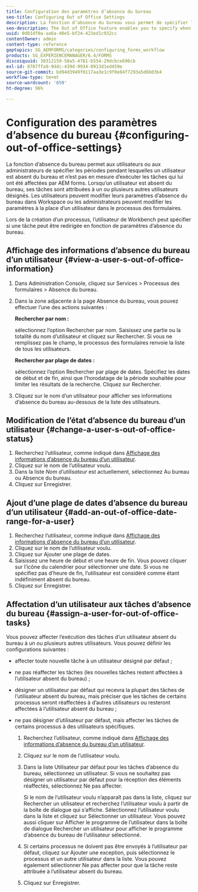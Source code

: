 ```yaml
---
title: Configuration des paramètres d’absence du bureau
seo-title: Configuring Out of Office Settings
description: La fonction d’absence du bureau vous permet de spécifier les périodes pendant lesquelles un utilisateur est absent du bureau et n’est pas en mesure d’exécuter les tâches qui lui ont été affectées par AEM forms.
seo-description: The Out of Office feature enables you to specify when a user will be out of the office and unable to complete tasks assigned by AEM forms.
uuid: 0d01df0a-aa6a-40e5-bf24-423ed1c932cc
contentOwner: admin
content-type: reference
geptopics: SG_AEMFORMS/categories/configuring_forms_workflow
products: SG_EXPERIENCEMANAGER/6.4/FORMS
discoiquuid: 30312159-58a5-4781-b554-29dcbce696cb
exl-id: 8787ffa9-9ddc-439d-9934-8913d1ed459e
source-git-commit: bd94d3949f0117aa3e1c9f0e84f7293a5d6b03b4
workflow-type: tm+mt
source-wordcount: '659'
ht-degree: 96%

---
```


# Configuration des paramètres d’absence du bureau {#configuring-out-of-office-settings}

La fonction d’absence du bureau permet aux utilisateurs ou aux administrateurs de spécifier les périodes pendant lesquelles un utilisateur est absent du bureau et n’est pas en mesure d’exécuter les tâches qui lui ont été affectées par AEM forms. Lorsqu’un utilisateur est absent du bureau, ses tâches sont attribuées à un ou plusieurs autres utilisateurs désignés. Les utilisateurs peuvent modifier leurs paramètres d’absence du bureau dans Workspace ou les administrateurs peuvent modifier les paramètres à la place d’un utilisateur dans le processus des formulaires.

Lors de la création d’un processus, l’utilisateur de Workbench peut spécifier si une tâche peut être redirigée en fonction de paramètres d’absence du bureau.

## Affichage des informations d’absence du bureau d’un utilisateur {#view-a-user-s-out-of-office-information}

1. Dans Administration Console, cliquez sur Services > Processus des formulaires > Absence du bureau.
1. Dans la zone adjacente à la page Absence du bureau, vous pouvez effectuer l’une des actions suivantes :

   **Rechercher par nom :**

   sélectionnez l’option Rechercher par nom. Saisissez une partie ou la totalité du nom d’utilisateur et cliquez sur Rechercher. Si vous ne remplissez pas le champ, le processus des formulaires renvoie la liste de tous les utilisateurs.

   **Rechercher par plage de dates :**

   sélectionnez l’option Rechercher par plage de dates. Spécifiez les dates de début et de fin, ainsi que l’horodatage de la période souhaitée pour limiter les résultats de la recherche. Cliquez sur Rechercher.

1. Cliquez sur le nom d’un utilisateur pour afficher ses informations d’absence du bureau au-dessous de la liste des utilisateurs.

## Modification de l’état d’absence du bureau d’un utilisateur {#change-a-user-s-out-of-office-status}

1. Recherchez l’utilisateur, comme indiqué dans [Affichage des informations d’absence du bureau d’un utilisateur](configuring-out-office-settings.md#view-a-user-s-out-of-office-information).
1. Cliquez sur le nom de l’utilisateur voulu.
1. Dans la liste *Nom d’utilisateur* est actuellement, sélectionnez Au bureau ou Absence du bureau.
1. Cliquez sur Enregistrer.

## Ajout d’une plage de dates d’absence du bureau d’un utilisateur {#add-an-out-of-office-date-range-for-a-user}

1. Recherchez l’utilisateur, comme indiqué dans [Affichage des informations d’absence du bureau d’un utilisateur](configuring-out-office-settings.md#view-a-user-s-out-of-office-information).
1. Cliquez sur le nom de l’utilisateur voulu.
1. Cliquez sur Ajouter une plage de dates.
1. Saisissez une heure de début et une heure de fin. Vous pouvez cliquer sur l’icône du calendrier pour sélectionner une date. Si vous ne spécifiez pas d’heure de fin, l’utilisateur est considéré comme étant indéfiniment absent du bureau.
1. Cliquez sur Enregistrer.

## Affectation d’un utilisateur aux tâches d’absence du bureau {#assign-a-user-for-out-of-office-tasks}

Vous pouvez affecter l’exécution des tâches d’un utilisateur absent du bureau à un ou plusieurs autres utilisateurs. Vous pouvez définir les configurations suivantes :

* affecter toute nouvelle tâche à un utilisateur désigné par défaut ;
* ne pas réaffecter les tâches (les nouvelles tâches restent affectées à l’utilisateur absent du bureau) ;
* désigner un utilisateur par défaut qui recevra la plupart des tâches de l’utilisateur absent du bureau, mais préciser que les tâches de certains processus seront réaffectées à d’autres utilisateurs ou resteront affectées à l’utilisateur absent du bureau ;
* ne pas désigner d’utilisateur par défaut, mais affecter les tâches de certains processus à des utilisateurs spécifiques.

   1. Recherchez l’utilisateur, comme indiqué dans [Affichage des informations d’absence du bureau d’un utilisateur](configuring-out-office-settings.md#view-a-user-s-out-of-office-information).
   1. Cliquez sur le nom de l’utilisateur voulu.
   1. Dans la liste Utilisateur par défaut pour les tâches d’absence du bureau, sélectionnez un utilisateur. Si vous ne souhaitez pas désigner un utilisateur par défaut pour la réception des éléments réaffectés, sélectionnez Ne pas affecter.

      Si le nom de l’utilisateur voulu n’apparaît pas dans la liste, cliquez sur Rechercher un utilisateur et recherchez l’utilisateur voulu à partir de la boîte de dialogue qui s’affiche. Sélectionnez l’utilisateur voulu dans la liste et cliquez sur Sélectionner un utilisateur. Vous pouvez aussi cliquer sur Afficher le programme de l’utilisateur dans la boîte de dialogue Rechercher un utilisateur pour afficher le programme d’absence du bureau de l’utilisateur sélectionné.

   1. Si certains processus ne doivent pas être envoyés à l’utilisateur par défaut, cliquez sur Ajouter une exception, puis sélectionnez le processus et un autre utilisateur dans la liste. Vous pouvez également sélectionner Ne pas affecter pour que la tâche reste attribuée à l’utilisateur absent du bureau.
   1. Cliquez sur Enregistrer.
